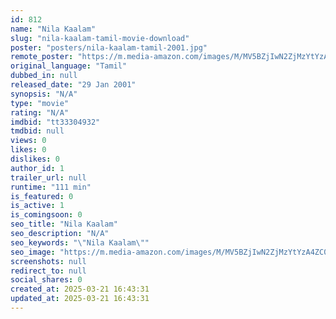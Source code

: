 ```yaml
---
id: 812
name: "Nila Kaalam"
slug: "nila-kaalam-tamil-movie-download"
poster: "posters/nila-kaalam-tamil-2001.jpg"
remote_poster: "https://m.media-amazon.com/images/M/MV5BZjIwN2ZjMzYtYzA4ZC00NjY2LTljODktOGNlOTQ0MmVjZWY4XkEyXkFqcGc@._V1_SX300.jpg"
original_language: "Tamil"
dubbed_in: null
released_date: "29 Jan 2001"
synopsis: "N/A"
type: "movie"
rating: "N/A"
imdbid: "tt33304932"
tmdbid: null
views: 0
likes: 0
dislikes: 0
author_id: 1
trailer_url: null
runtime: "111 min"
is_featured: 0
is_active: 1
is_comingsoon: 0
seo_title: "Nila Kaalam"
seo_description: "N/A"
seo_keywords: "\"Nila Kaalam\""
seo_image: "https://m.media-amazon.com/images/M/MV5BZjIwN2ZjMzYtYzA4ZC00NjY2LTljODktOGNlOTQ0MmVjZWY4XkEyXkFqcGc@._V1_SX300.jpg"
screenshots: null
redirect_to: null
social_shares: 0
created_at: 2025-03-21 16:43:31
updated_at: 2025-03-21 16:43:31
---
```



